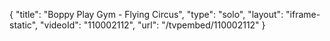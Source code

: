 {
    "title": "Boppy Play Gym - Flying Circus",
    "type": "solo",
    "layout": "iframe-static",
    "videoId": "110002112",
    "url": "\/tvpembed\/110002112"
}